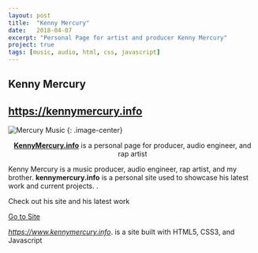 ```yaml
---
layout: post
title:  "Kenny Mercury"
date:   2018-04-07
excerpt: "Personal Page for artist and producer Kenny Mercury"
project: true
tags: [music, audio, html, css, javascript]
---
```


## Kenny Mercury
## https://kennymercury.info
![Mercury Music](/assets/img/kennymercurysite.png)
{: .image-center}

<center><a href="https://kennymercury.info"><b>KennyMercury.info</b></a> is a personal page for producer, audio engineer, and rap artist</center>


Kenny Mercury is a music producer, audio engineer, rap artist, and my brother. **kennymercury.info** is a personal site used to showcase his latest work and current
projects.
.

Check out his site and his latest work
<div markdown="0"><a href="https://www.kennymercury.info" class="btn">Go to Site</a></div>

*https://www.kennymercury.info*. is a site built with HTML5, CSS3, and Javascript
